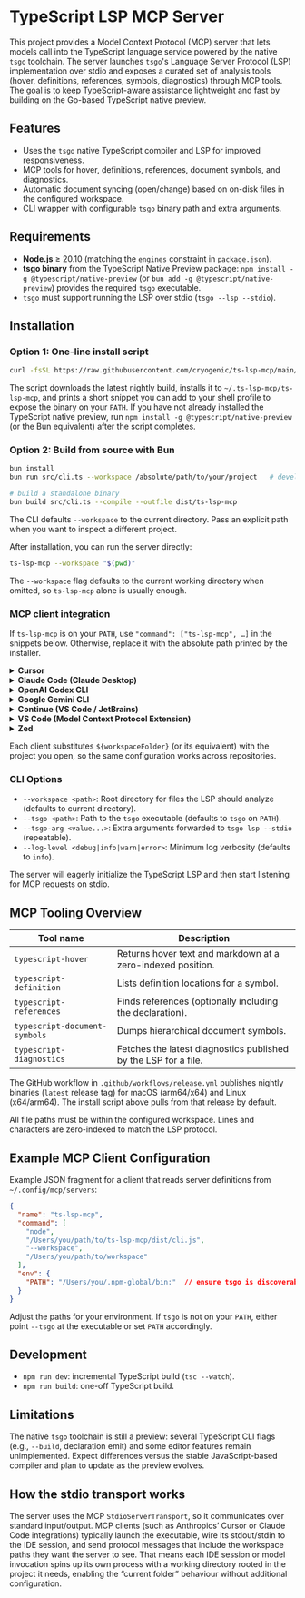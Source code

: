 # TypeScript LSP MCP Server

This project provides a Model Context Protocol (MCP) server that lets models call into the TypeScript language service powered by the native `tsgo` toolchain. The server launches `tsgo`'s Language Server Protocol (LSP) implementation over stdio and exposes a curated set of analysis tools (hover, definitions, references, symbols, diagnostics) through MCP tools. The goal is to keep TypeScript-aware assistance lightweight and fast by building on the Go-based TypeScript native preview.

## Features

- Uses the `tsgo` native TypeScript compiler and LSP for improved responsiveness.
- MCP tools for hover, definitions, references, document symbols, and diagnostics.
- Automatic document syncing (open/change) based on on-disk files in the configured workspace.
- CLI wrapper with configurable `tsgo` binary path and extra arguments.

## Requirements

- **Node.js** ≥ 20.10 (matching the `engines` constraint in `package.json`).
- **tsgo binary** from the TypeScript Native Preview package: `npm install -g @typescript/native-preview` (or `bun add -g @typescript/native-preview`) provides the required `tsgo` executable.
- `tsgo` must support running the LSP over stdio (`tsgo --lsp --stdio`).

## Installation

### Option 1: One-line install script

```bash
curl -fsSL https://raw.githubusercontent.com/cryogenic/ts-lsp-mcp/main/scripts/install.sh | bash
```

The script downloads the latest nightly build, installs it to `~/.ts-lsp-mcp/ts-lsp-mcp`, and prints a short snippet you can add to your shell profile to expose the binary on your `PATH`. If you have not already installed the TypeScript native preview, run `npm install -g @typescript/native-preview` (or the Bun equivalent) after the script completes.

### Option 2: Build from source with Bun

```bash
bun install
bun run src/cli.ts --workspace /absolute/path/to/your/project   # development

# build a standalone binary
bun build src/cli.ts --compile --outfile dist/ts-lsp-mcp
```

The CLI defaults `--workspace` to the current directory. Pass an explicit path when you want to inspect a different project.

After installation, you can run the server directly:

```bash
ts-lsp-mcp --workspace "$(pwd)"
```

The `--workspace` flag defaults to the current working directory when omitted, so `ts-lsp-mcp` alone is usually enough.

### MCP client integration

If `ts-lsp-mcp` is on your `PATH`, use `"command": ["ts-lsp-mcp", …]` in the snippets below. Otherwise, replace it with the absolute path printed by the installer.

<details>
<summary><strong>Cursor</strong></summary>

Create or update `~/.cursor/mcp.json`:

```json
{
  "ts-lsp-mcp": {
    "command": [
      "ts-lsp-mcp",
      "--workspace",
      "$(pwd)"
    ]
  }
}
```

</details>

<details>
<summary><strong>Claude Code (Claude Desktop)</strong></summary>

Create `~/Library/Application Support/Claude/claude_desktop_config.json` (macOS) or `%APPDATA%/Claude/claude_desktop_config.json` (Windows/WSL) with:

```json
{
  "mcpServers": {
    "ts-lsp-mcp": {
      "command": "ts-lsp-mcp",
      "args": [
        "--workspace",
        "$(pwd)"
      ]
    }
  }
}
```

</details>

<details>
<summary><strong>OpenAI Codex CLI</strong></summary>

Add a server entry via `/mcp`:

```json
{
  "ts": {
    "command": "ts-lsp-mcp",
    "args": [
      "--workspace",
      "$(pwd)"
    ]
  }
}
```

</details>

<details>
<summary><strong>Google Gemini CLI</strong></summary>

Edit `~/.config/gemini/mcp.json` (or equivalent):

```json
{
  "servers": {
    "ts-lsp-mcp": {
      "command": "ts-lsp-mcp",
      "args": [
        "--workspace",
        "$(pwd)"
      ]
    }
  }
}
```

</details>

<details>
<summary><strong>Continue (VS Code / JetBrains)</strong></summary>

Add to `~/.continue/config.json`:

```json
{
  "mcpServers": {
    "ts-lsp-mcp": {
      "command": "ts-lsp-mcp",
      "args": [
        "--workspace",
        "$(pwd)"
      ]
    }
  }
}
```

</details>

<details>
<summary><strong>VS Code (Model Context Protocol Extension)</strong></summary>

Add to your VS Code settings (`settings.json`):

```json
{
  "modelContextProtocol.servers": {
    "ts-lsp-mcp": {
      "command": "ts-lsp-mcp",
      "args": [
        "--workspace",
        "$(pwd)"
      ]
    }
  }
}
```

</details>

<details>
<summary><strong>Zed</strong></summary>

Add to `~/.config/zed/mcp.toml`:

```toml
[servers.ts-lsp-mcp]
command = "ts-lsp-mcp"
args = ["--workspace", "$(pwd)"]
```

</details>

Each client substitutes `${workspaceFolder}` (or its equivalent) with the project you open, so the same configuration works across repositories.

### CLI Options

- `--workspace <path>`: Root directory for files the LSP should analyze (defaults to current directory).
- `--tsgo <path>`: Path to the `tsgo` executable (defaults to `tsgo` on `PATH`).
- `--tsgo-arg <value...>`: Extra arguments forwarded to `tsgo lsp --stdio` (repeatable).
- `--log-level <debug|info|warn|error>`: Minimum log verbosity (defaults to `info`).

The server will eagerly initialize the TypeScript LSP and then start listening for MCP requests on stdio.

## MCP Tooling Overview

| Tool name | Description |
|-----------|-------------|
| `typescript-hover` | Returns hover text and markdown at a zero-indexed position. |
| `typescript-definition` | Lists definition locations for a symbol. |
| `typescript-references` | Finds references (optionally including the declaration). |
| `typescript-document-symbols` | Dumps hierarchical document symbols. |
| `typescript-diagnostics` | Fetches the latest diagnostics published by the LSP for a file. |

The GitHub workflow in `.github/workflows/release.yml` publishes nightly binaries (`latest` release tag) for macOS (arm64/x64) and Linux (x64/arm64). The install script above pulls from that release by default.

All file paths must be within the configured workspace. Lines and characters are zero-indexed to match the LSP protocol.

## Example MCP Client Configuration

Example JSON fragment for a client that reads server definitions from `~/.config/mcp/servers`:

```json
{
  "name": "ts-lsp-mcp",
  "command": [
    "node",
    "/Users/you/path/to/ts-lsp-mcp/dist/cli.js",
    "--workspace",
    "/Users/you/path/to/workspace"
  ],
  "env": {
    "PATH": "/Users/you/.npm-global/bin:"  // ensure tsgo is discoverable
  }
}
```

Adjust the paths for your environment. If `tsgo` is not on your `PATH`, either point `--tsgo` at the executable or set `PATH` accordingly.

## Development

- `npm run dev`: incremental TypeScript build (`tsc --watch`).
- `npm run build`: one-off TypeScript build.

## Limitations

The native `tsgo` toolchain is still a preview: several TypeScript CLI flags (e.g., `--build`, declaration emit) and some editor features remain unimplemented. Expect differences versus the stable JavaScript-based compiler and plan to update as the preview evolves.

## How the stdio transport works

The server uses the MCP `StdioServerTransport`, so it communicates over standard input/output. MCP clients (such as Anthropics’ Cursor or Claude Code integrations) typically launch the executable, wire its stdout/stdin to the IDE session, and send protocol messages that include the workspace paths they want the server to see. That means each IDE session or model invocation spins up its own process with a working directory rooted in the project it needs, enabling the “current folder” behaviour without additional configuration.
